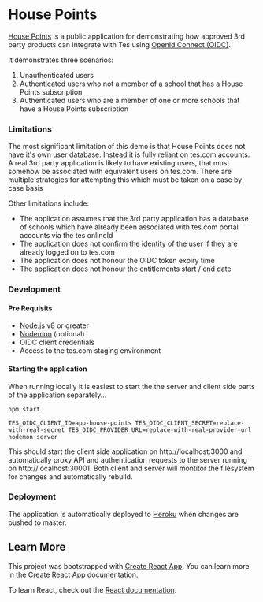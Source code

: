 # House Points

[House Points](http://tes-house-points.herokuapp.com/) is a public application for demonstrating how approved 3rd party products can integrate with Tes using [OpenId Connect (OIDC)](https://openid.net/connect/).

It demonstrates three scenarios:

1. Unauthenticated users
2. Authenticated users who not a member of a school that has a House Points subscription
3. Authenticated users who are a member of one or more schools that have a House Points subscription

### Limitations
The most significant limitation of this demo is that House Points does not have it's own user database. Instead it is fully reliant on tes.com accounts. A real 3rd party application is likely to have existing users, that must somehow be associated with equivalent users on tes.com. There are multiple strategies for attempting this which must be taken on a case by case basis

Other limitations include:

* The application assumes that the 3rd party application has a database of schools which have already been associated with tes.com portal accounts via the tes onlineId
* The application does not confirm the identity of the user if they are already logged on to tes.com 
* The application does not honour the OIDC token expiry time
* The application does not honour the entitlements start / end date

### Development
#### Pre Requisits
* [Node.js](https://nodejs.org/en/) v8 or greater
* [Nodemon](https://nodemon.io/) (optional)
* OIDC client credentials
* Access to the tes.com staging environment

#### Starting the application 
When running locally it is easiest to start the the server and client side parts of the application separately...
```
npm start
```
```
TES_OIDC_CLIENT_ID=app-house-points TES_OIDC_CLIENT_SECRET=replace-with-real-secret TES_OIDC_PROVIDER_URL=replace-with-real-provider-url nodemon server
```

This should start the client side application on http://localhost:3000 and automatically proxy API and authentication requests to the server running on http://localhost:30001. Both client and server will montitor the filesystem for changes and automatically rebuild.

### Deployment
The application is automatically deployed to [Heroku](https://www.heroku.com/) when changes are pushed to master.

## Learn More
This project was bootstrapped with [Create React App](https://github.com/facebook/create-react-app). You can learn more in the [Create React App documentation](https://facebook.github.io/create-react-app/docs/getting-started).

To learn React, check out the [React documentation](https://reactjs.org/).
